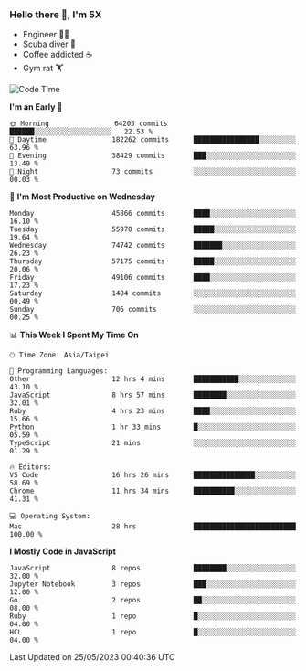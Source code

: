 ### Hello there 👋, I'm 5X

* Engineer 👨‍💻
* Scuba diver 🤿
* Coffee addicted ☕️
* Gym rat 🏋️

<!--START_SECTION:waka-->
![Code Time](http://img.shields.io/badge/Code%20Time-190%20hrs%208%20mins-blue)

**I'm an Early 🐤** 

```text
🌞 Morning                64205 commits       ██████░░░░░░░░░░░░░░░░░░░   22.53 % 
🌆 Daytime                182262 commits      ████████████████░░░░░░░░░   63.96 % 
🌃 Evening                38429 commits       ███░░░░░░░░░░░░░░░░░░░░░░   13.49 % 
🌙 Night                  73 commits          ░░░░░░░░░░░░░░░░░░░░░░░░░   00.03 % 
```
📅 **I'm Most Productive on Wednesday** 

```text
Monday                   45866 commits       ████░░░░░░░░░░░░░░░░░░░░░   16.10 % 
Tuesday                  55970 commits       █████░░░░░░░░░░░░░░░░░░░░   19.64 % 
Wednesday                74742 commits       ███████░░░░░░░░░░░░░░░░░░   26.23 % 
Thursday                 57175 commits       █████░░░░░░░░░░░░░░░░░░░░   20.06 % 
Friday                   49106 commits       ████░░░░░░░░░░░░░░░░░░░░░   17.23 % 
Saturday                 1404 commits        ░░░░░░░░░░░░░░░░░░░░░░░░░   00.49 % 
Sunday                   706 commits         ░░░░░░░░░░░░░░░░░░░░░░░░░   00.25 % 
```


📊 **This Week I Spent My Time On** 

```text
🕑︎ Time Zone: Asia/Taipei

💬 Programming Languages: 
Other                    12 hrs 4 mins       ███████████░░░░░░░░░░░░░░   43.10 % 
JavaScript               8 hrs 57 mins       ████████░░░░░░░░░░░░░░░░░   32.01 % 
Ruby                     4 hrs 23 mins       ████░░░░░░░░░░░░░░░░░░░░░   15.66 % 
Python                   1 hr 33 mins        █░░░░░░░░░░░░░░░░░░░░░░░░   05.59 % 
TypeScript               21 mins             ░░░░░░░░░░░░░░░░░░░░░░░░░   01.29 % 

🔥 Editors: 
VS Code                  16 hrs 26 mins      ███████████████░░░░░░░░░░   58.69 % 
Chrome                   11 hrs 34 mins      ██████████░░░░░░░░░░░░░░░   41.31 % 

💻 Operating System: 
Mac                      28 hrs              █████████████████████████   100.00 % 
```

**I Mostly Code in JavaScript** 

```text
JavaScript               8 repos             ████████░░░░░░░░░░░░░░░░░   32.00 % 
Jupyter Notebook         3 repos             ███░░░░░░░░░░░░░░░░░░░░░░   12.00 % 
Go                       2 repos             ██░░░░░░░░░░░░░░░░░░░░░░░   08.00 % 
Ruby                     1 repo              █░░░░░░░░░░░░░░░░░░░░░░░░   04.00 % 
HCL                      1 repo              █░░░░░░░░░░░░░░░░░░░░░░░░   04.00 % 
```




 Last Updated on 25/05/2023 00:40:36 UTC
<!--END_SECTION:waka-->
